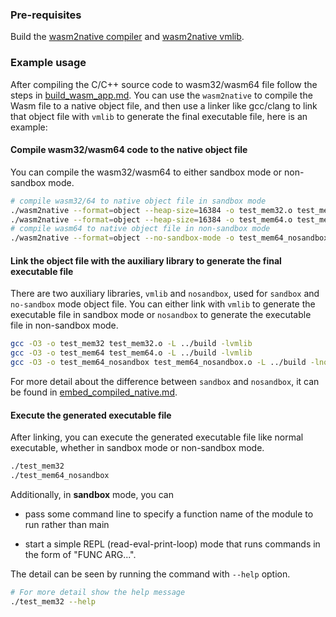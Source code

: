 ### Pre-requisites

Build the [wasm2native compiler](../wasm2native-compiler/README.md) and [wasm2native vmlib](../wasm2native-vmlib/README.md).

### Example usage

After compiling the C/C++ source code to wasm32/wasm64 file follow the steps in [build_wasm_app.md](./build_wasm_app.md). You can use the `wasm2native` to compile the Wasm file to a native object file, and then use a linker like gcc/clang to link that object file with `vmlib` to generate the final executable file, here is an example:

#### Compile wasm32/wasm64 code to the native object file

You can compile the wasm32/wasm64 to either sandbox mode or non-sandbox mode.

```bash
# compile wasm32/64 to native object file in sandbox mode
./wasm2native --format=object --heap-size=16384 -o test_mem32.o test_mem32.wasm
./wasm2native --format=object --heap-size=16384 -o test_mem64.o test_mem64.wasm
# compile wasm64 to native object file in non-sandbox mode
./wasm2native --format=object --no-sandbox-mode -o test_mem64_nosandbox.o test_mem64.wasm
```

#### Link the object file with the auxiliary library to generate the final executable file

There are two auxiliary libraries, `vmlib` and `nosandbox`, used for `sandbox` and `no-sandbox` mode object file. You can either link with `vmlib` to generate the executable file in sandbox mode or `nosandbox` to generate the executable file in non-sandbox mode.

```bash
gcc -O3 -o test_mem32 test_mem32.o -L ../build -lvmlib
gcc -O3 -o test_mem64 test_mem64.o -L ../build -lvmlib
gcc -O3 -o test_mem64_nosandbox test_mem64_nosandbox.o -L ../build -lnosandbox -lm
```

For more detail about the difference between `sandbox` and `nosandbox`, it can be found in [embed_compiled_native.md](./embed_compiled_native.md).

#### Execute the generated executable file

After linking, you can execute the generated executable file like normal executable, whether in sandbox mode or non-sandbox mode.

```bash
./test_mem32
./test_mem64_nosandbox
```

Additionally, in **sandbox** mode, you can

- pass some command line to specify a function name of the module to run rather than main

- start a simple REPL (read-eval-print-loop) mode that runs commands in the form of "FUNC ARG...".

The detail can be seen by running the command with `--help` option.

```bash
# For more detail show the help message
./test_mem32 --help
```
